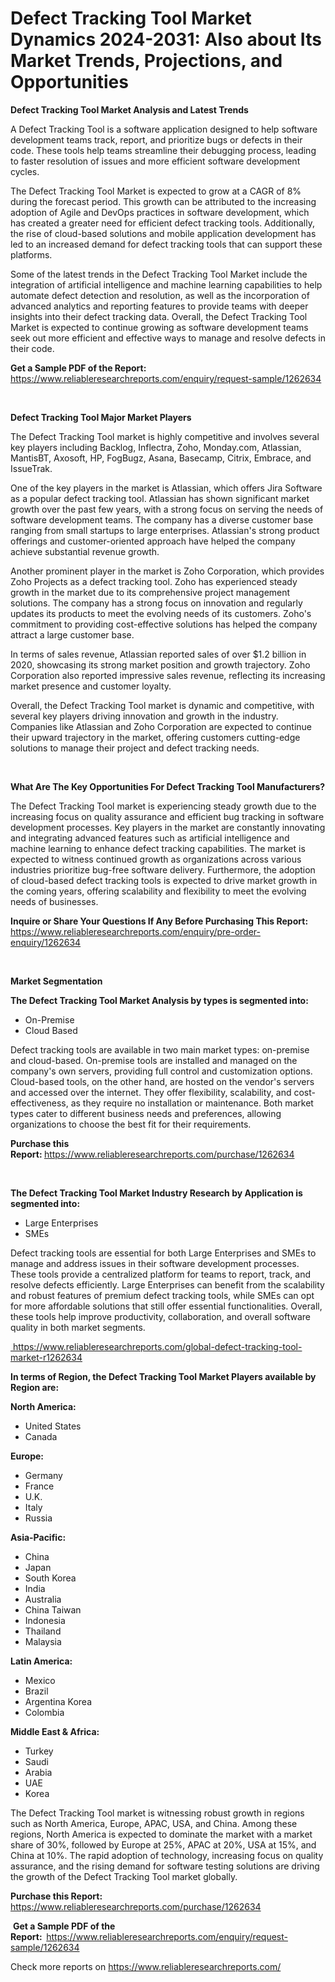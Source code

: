 <p><h1>Defect Tracking Tool Market Dynamics 2024-2031: Also about Its Market Trends, Projections, and Opportunities</h1></p><p><strong>Defect Tracking Tool Market Analysis and Latest Trends</strong></p>
<p><p>A Defect Tracking Tool is a software application designed to help software development teams track, report, and prioritize bugs or defects in their code. These tools help teams streamline their debugging process, leading to faster resolution of issues and more efficient software development cycles.</p><p>The Defect Tracking Tool Market is expected to grow at a CAGR of 8% during the forecast period. This growth can be attributed to the increasing adoption of Agile and DevOps practices in software development, which has created a greater need for efficient defect tracking tools. Additionally, the rise of cloud-based solutions and mobile application development has led to an increased demand for defect tracking tools that can support these platforms.</p><p>Some of the latest trends in the Defect Tracking Tool Market include the integration of artificial intelligence and machine learning capabilities to help automate defect detection and resolution, as well as the incorporation of advanced analytics and reporting features to provide teams with deeper insights into their defect tracking data. Overall, the Defect Tracking Tool Market is expected to continue growing as software development teams seek out more efficient and effective ways to manage and resolve defects in their code.</p></p>
<p><strong>Get a Sample PDF of the Report:&nbsp;</strong> <a href="https://www.reliableresearchreports.com/enquiry/request-sample/1262634">https://www.reliableresearchreports.com/enquiry/request-sample/1262634</a></p>
<p>&nbsp;</p>
<p><strong>Defect Tracking Tool Major Market Players</strong></p>
<p><p>The Defect Tracking Tool market is highly competitive and involves several key players including Backlog, Inflectra, Zoho, Monday.com, Atlassian, MantisBT, Axosoft, HP, FogBugz, Asana, Basecamp, Citrix, Embrace, and IssueTrak. </p><p>One of the key players in the market is Atlassian, which offers Jira Software as a popular defect tracking tool. Atlassian has shown significant market growth over the past few years, with a strong focus on serving the needs of software development teams. The company has a diverse customer base ranging from small startups to large enterprises. Atlassian's strong product offerings and customer-oriented approach have helped the company achieve substantial revenue growth.</p><p>Another prominent player in the market is Zoho Corporation, which provides Zoho Projects as a defect tracking tool. Zoho has experienced steady growth in the market due to its comprehensive project management solutions. The company has a strong focus on innovation and regularly updates its products to meet the evolving needs of its customers. Zoho's commitment to providing cost-effective solutions has helped the company attract a large customer base.</p><p>In terms of sales revenue, Atlassian reported sales of over $1.2 billion in 2020, showcasing its strong market position and growth trajectory. Zoho Corporation also reported impressive sales revenue, reflecting its increasing market presence and customer loyalty.</p><p>Overall, the Defect Tracking Tool market is dynamic and competitive, with several key players driving innovation and growth in the industry. Companies like Atlassian and Zoho Corporation are expected to continue their upward trajectory in the market, offering customers cutting-edge solutions to manage their project and defect tracking needs.</p></p>
<p>&nbsp;</p>
<p><strong>What Are The Key Opportunities For Defect Tracking Tool Manufacturers?</strong></p>
<p><p>The Defect Tracking Tool market is experiencing steady growth due to the increasing focus on quality assurance and efficient bug tracking in software development processes. Key players in the market are constantly innovating and integrating advanced features such as artificial intelligence and machine learning to enhance defect tracking capabilities. The market is expected to witness continued growth as organizations across various industries prioritize bug-free software delivery. Furthermore, the adoption of cloud-based defect tracking tools is expected to drive market growth in the coming years, offering scalability and flexibility to meet the evolving needs of businesses.</p></p>
<p><strong>Inquire or Share Your Questions If Any Before Purchasing This Report:</strong> <a href="https://www.reliableresearchreports.com/enquiry/pre-order-enquiry/1262634">https://www.reliableresearchreports.com/enquiry/pre-order-enquiry/1262634</a></p>
<p>&nbsp;</p>
<p><strong>Market Segmentation</strong></p>
<p><strong>The Defect Tracking Tool Market Analysis by types is segmented into:</strong></p>
<p><ul><li>On-Premise</li><li>Cloud Based</li></ul></p>
<p><p>Defect tracking tools are available in two main market types: on-premise and cloud-based. On-premise tools are installed and managed on the company's own servers, providing full control and customization options. Cloud-based tools, on the other hand, are hosted on the vendor's servers and accessed over the internet. They offer flexibility, scalability, and cost-effectiveness, as they require no installation or maintenance. Both market types cater to different business needs and preferences, allowing organizations to choose the best fit for their requirements.</p></p>
<p><strong>Purchase this Report:&nbsp;</strong><a href="https://www.reliableresearchreports.com/purchase/1262634">https://www.reliableresearchreports.com/purchase/1262634</a></p>
<p>&nbsp;</p>
<p><strong>The Defect Tracking Tool Market Industry Research by Application is segmented into:</strong></p>
<p><ul><li>Large Enterprises</li><li>SMEs</li></ul></p>
<p><p>Defect tracking tools are essential for both Large Enterprises and SMEs to manage and address issues in their software development processes. These tools provide a centralized platform for teams to report, track, and resolve defects efficiently. Large Enterprises can benefit from the scalability and robust features of premium defect tracking tools, while SMEs can opt for more affordable solutions that still offer essential functionalities. Overall, these tools help improve productivity, collaboration, and overall software quality in both market segments.</p></p>
<p><a href="https://www.reliableresearchreports.com/global-defect-tracking-tool-market-r1262634">&nbsp;https://www.reliableresearchreports.com/global-defect-tracking-tool-market-r1262634</a></p>
<p><strong>In terms of Region, the Defect Tracking Tool Market Players available by Region are:</strong></p>
<p>
    <p> <strong> North America: </strong>
        <ul>
            <li>United States</li>
            <li>Canada</li>
        </ul>
        </p> 
    <p> <strong> Europe: </strong>
        <ul>
            <li>Germany</li>
            <li>France</li>
            <li>U.K.</li>
            <li>Italy</li>
            <li>Russia</li>
        </ul>
        </p> 
    <p> <strong> Asia-Pacific: </strong>
        <ul>
            <li>China</li>
            <li>Japan</li>
            <li>South Korea</li>
            <li>India</li>
            <li>Australia</li>
            <li>China Taiwan</li>
            <li>Indonesia</li>
            <li>Thailand</li>
            <li>Malaysia</li>
        </ul>
        </p> 
    <p> <strong> Latin America: </strong>
        <ul>
            <li>Mexico</li>
            <li>Brazil</li>
            <li>Argentina Korea</li>
            <li>Colombia</li>
        </ul>
        </p> 
    <p> <strong> Middle East & Africa: </strong>
        <ul>
            <li>Turkey</li>
            <li>Saudi</li>
            <li>Arabia</li>
            <li>UAE</li>
            <li>Korea</li>
        </ul>
    </p>
    </p>
<p><p>The Defect Tracking Tool market is witnessing robust growth in regions such as North America, Europe, APAC, USA, and China. Among these regions, North America is expected to dominate the market with a market share of 30%, followed by Europe at 25%, APAC at 20%, USA at 15%, and China at 10%. The rapid adoption of technology, increasing focus on quality assurance, and the rising demand for software testing solutions are driving the growth of the Defect Tracking Tool market globally.</p></p>
<p><strong>Purchase this Report: </strong><a href="https://www.reliableresearchreports.com/purchase/1262634">https://www.reliableresearchreports.com/purchase/1262634</a></p>
<p>&nbsp;<strong>Get a Sample PDF of the Report:&nbsp;&nbsp;</strong><a href="https://www.reliableresearchreports.com/enquiry/request-sample/1262634">https://www.reliableresearchreports.com/enquiry/request-sample/1262634</a></p>
<p><strong></strong></p>
<p>Check more reports on <a href="https://www.reliableresearchreports.com/">https://www.reliableresearchreports.com/</a></p>